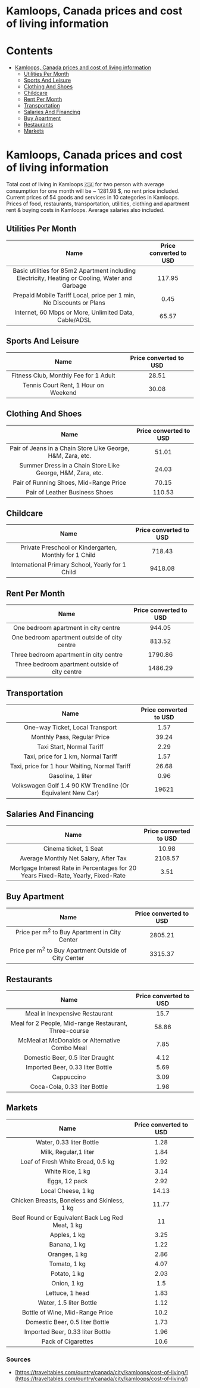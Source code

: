 
Kamloops, Canada prices and cost of living information
======================================================

Contents
========

* [Kamloops, Canada prices and cost of living information](#kamloops-canada-prices-and-cost-of-living-information)
	* [Utilities Per Month](#utilities-per-month)
	* [Sports And Leisure](#sports-and-leisure)
	* [Clothing And Shoes](#clothing-and-shoes)
	* [Childcare](#childcare)
	* [Rent Per Month](#rent-per-month)
	* [Transportation](#transportation)
	* [Salaries And Financing](#salaries-and-financing)
	* [Buy Apartment](#buy-apartment)
	* [Restaurants](#restaurants)
	* [Markets](#markets)

# Kamloops, Canada prices and cost of living information


Total cost of living in Kamloops 🇨🇦 for two person with average consumption for one month will be ~ 1281.98 $, no rent 
price included. Current prices of 54 goods and services in 10 categories  in Kamloops. Prices of food, restaurants, 
transportation, utilities, clothing and apartment rent & buying costs in Kamloops. Average salaries also included.
## Utilities Per Month
  

|Name|Price converted to USD|
| :---: | :---: |
|Basic utilities for 85m2 Apartment including Electricity, Heating or Cooling, Water and Garbage|117.95|
|Prepaid Mobile Tariff Local, price per 1 min, No Discounts or Plans|0.45|
|Internet, 60 Mbps or More, Unlimited Data, Cable/ADSL|65.57|
  

## Sports And Leisure
  

|Name|Price converted to USD|
| :---: | :---: |
|Fitness Club, Monthly Fee for 1 Adult|28.51|
|Tennis Court Rent, 1 Hour on Weekend|30.08|
  

## Clothing And Shoes
  

|Name|Price converted to USD|
| :---: | :---: |
|Pair of Jeans in a Chain Store Like George, H&M, Zara, etc.|51.01|
|Summer Dress in a Chain Store Like George, H&M, Zara, etc.|24.03|
|Pair of Running Shoes, Mid-Range Price|70.15|
|Pair of Leather Business Shoes|110.53|
  

## Childcare
  

|Name|Price converted to USD|
| :---: | :---: |
|Private Preschool or Kindergarten, Monthly for 1 Child|718.43|
|International Primary School, Yearly for 1 Child|9418.08|
  

## Rent Per Month
  

|Name|Price converted to USD|
| :---: | :---: |
|One bedroom apartment in city centre|944.05|
|One bedroom apartment outside of city centre|813.52|
|Three bedroom apartment in city centre|1790.86|
|Three bedroom apartment outside of city centre|1486.29|
  

## Transportation
  

|Name|Price converted to USD|
| :---: | :---: |
|One-way Ticket, Local Transport|1.57|
|Monthly Pass, Regular Price|39.24|
|Taxi Start, Normal Tariff|2.29|
|Taxi, price for 1 km, Normal Tariff|1.57|
|Taxi, price for 1 hour Waiting, Normal Tariff|26.68|
|Gasoline, 1 liter|0.96|
|Volkswagen Golf 1.4 90 KW Trendline (Or Equivalent New Car)|19621|
  

## Salaries And Financing
  

|Name|Price converted to USD|
| :---: | :---: |
|Cinema ticket, 1 Seat|10.98|
|Average Monthly Net Salary, After Tax|2108.57|
|Mortgage Interest Rate in Percentages for 20 Years Fixed-Rate, Yearly, Fixed-Rate|3.51|
  

## Buy Apartment
  

|Name|Price converted to USD|
| :---: | :---: |
|Price per m<sup>2</sup> to Buy Apartment in City Center|2805.21|
|Price per m<sup>2</sup> to Buy Apartment Outside of City Center|3315.37|
  

## Restaurants
  

|Name|Price converted to USD|
| :---: | :---: |
|Meal in Inexpensive Restaurant|15.7|
|Meal for 2 People, Mid-range Restaurant, Three-course|58.86|
|McMeal at McDonalds or Alternative Combo Meal|7.85|
|Domestic Beer, 0.5 liter Draught|4.12|
|Imported Beer, 0.33 liter Bottle|5.69|
|Cappuccino|3.09|
|Coca-Cola, 0.33 liter Bottle|1.98|
  

## Markets
  

|Name|Price converted to USD|
| :---: | :---: |
|Water, 0.33 liter Bottle|1.28|
|Milk, Regular,1 liter|1.84|
|Loaf of Fresh White Bread, 0.5 kg|1.92|
|White Rice, 1 kg|3.14|
|Eggs, 12 pack|2.92|
|Local Cheese, 1 kg|14.13|
|Chicken Breasts, Boneless and Skinless, 1 kg|11.77|
|Beef Round or Equivalent Back Leg Red Meat, 1 kg |11|
|Apples, 1 kg|3.25|
|Banana, 1 kg|1.22|
|Oranges, 1 kg|2.86|
|Tomato, 1 kg|4.07|
|Potato, 1 kg|2.03|
|Onion, 1 kg|1.5|
|Lettuce, 1 head|1.83|
|Water, 1.5 liter Bottle|1.12|
|Bottle of Wine, Mid-Range Price|10.2|
|Domestic Beer, 0.5 liter Bottle|1.73|
|Imported Beer, 0.33 liter Bottle|1.96|
|Pack of Cigarettes|10.6|
  

### Sources

- [https://traveltables.com/ountry/canada/city/kamloops/cost-of-living/](https://traveltables.com/ountry/canada/city/kamloops/cost-of-living/)
